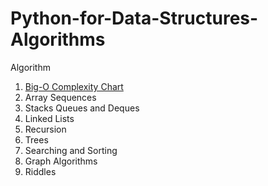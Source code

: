 # Python-for-Data-Structures-Algorithms

Algorithm
1. [Big-O Complexity Chart](http://bigocheatsheet.com/)
1. Array Sequences
1. Stacks Queues and Deques
1. Linked Lists
1. Recursion
1. Trees
1. Searching and Sorting
1. Graph Algorithms
1. Riddles
